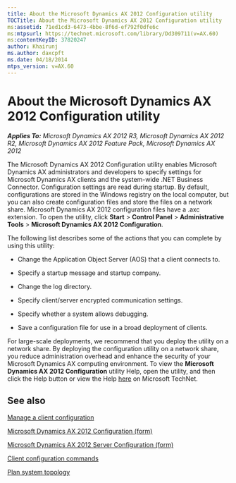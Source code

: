 ```yaml
---
title: About the Microsoft Dynamics AX 2012 Configuration utility
TOCTitle: About the Microsoft Dynamics AX 2012 Configuration utility
ms:assetid: 71ed1cd3-6473-4bbe-8f6d-ef792f0dfe6c
ms:mtpsurl: https://technet.microsoft.com/library/Dd309711(v=AX.60)
ms:contentKeyID: 37820247
author: Khairunj
ms.author: daxcpft
ms.date: 04/18/2014
mtps_version: v=AX.60
---
```


# About the Microsoft Dynamics AX 2012 Configuration utility 


_**Applies To:** Microsoft Dynamics AX 2012 R3, Microsoft Dynamics AX 2012 R2, Microsoft Dynamics AX 2012 Feature Pack, Microsoft Dynamics AX 2012_

The Microsoft Dynamics AX 2012 Configuration utility enables Microsoft Dynamics AX administrators and developers to specify settings for Microsoft Dynamics AX clients and the system-wide .NET Business Connector. Configuration settings are read during startup. By default, configurations are stored in the Windows registry on the local computer, but you can also create configuration files and store the files on a network share. Microsoft Dynamics AX 2012 configuration files have a .axc extension. To open the utility, click **Start** \> **Control Panel** \> **Administrative Tools** \> **Microsoft Dynamics AX 2012 Configuration**.

The following list describes some of the actions that you can complete by using this utility:

  - Change the Application Object Server (AOS) that a client connects to.

  - Specify a startup message and startup company.

  - Change the log directory.

  - Specify client/server encrypted communication settings.

  - Specify whether a system allows debugging.

  - Save a configuration file for use in a broad deployment of clients.

For large-scale deployments, we recommend that you deploy the utility on a network share. By deploying the configuration utility on a network share, you reduce administration overhead and enhance the security of your Microsoft Dynamics AX computing environment. To view the **Microsoft Dynamics AX 2012 Configuration** utility Help, open the utility, and then click the Help button or view the Help [here](https://go.microsoft.com/fwlink/?linkid=198342%26clcid=0x409) on Microsoft TechNet.

## See also

[Manage a client configuration](manage-a-client-configuration.md)

[Microsoft Dynamics AX 2012 Configuration (form)](https://technet.microsoft.com/library/aa569644\(v=ax.60\))

[Microsoft Dynamics AX 2012 Server Configuration (form)](https://technet.microsoft.com/library/aa569635\(v=ax.60\))

[Client configuration commands](client-configuration-commands.md)

[Plan system topology](plan-system-topology.md)

  


